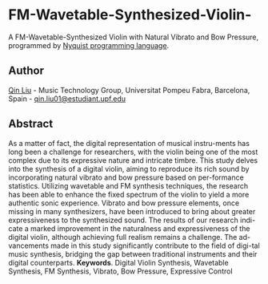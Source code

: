 # FM-Wavetable-Synthesized-Violin-
A FM-Wavetable-Synthesized Violin with Natural Vibrato and Bow Pressure, programmed by [Nyquist programming language](http://www.cs.cmu.edu/~rbd/doc/nyquist/).
## Author
[Qin Liu](https://www.linkedin.com/in/qin-liu-b100501ab/) - Music Technology Group, Universitat Pompeu Fabra, Barcelona, Spain - qin.liu01@estudiant.upf.edu
## Abstract
As a matter of fact, the digital representation of musical instru-ments has long been a challenge for researchers, with the violin being one of the most complex due to its expressive nature and intricate timbre. This study delves into the synthesis of a digital violin, aiming to reproduce its rich sound by incorporating natural vibrato and bow pressure based on per-formance statistics. Utilizing wavetable and FM synthesis techniques, the research has been able to enhance the fixed spectrum of the violin to yield a more authentic sonic experience. Vibrato and bow pressure elements, once missing in many synthesizers, have been introduced to bring about greater expressiveness to the synthesized sound. The results of our research indi-cate a marked improvement in the naturalness and expressiveness of the digital violin, although achieving full realism remains a challenge. The ad-vancements made in this study significantly contribute to the field of digi-tal music synthesis, bridging the gap between traditional instruments and their digital counterparts.
**Keywords**. Digital Violin Synthesis, Wavetable Synthesis, FM Synthesis, Vibrato, Bow Pressure, Expressive Control
